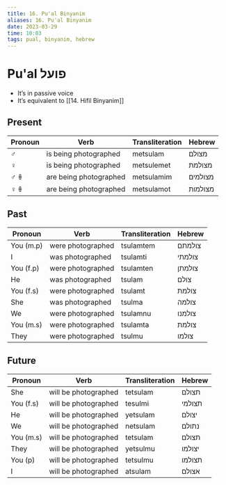 ```yaml
---
title: 16. Pu'al Binyanim
aliases: 16. Pu'al Binyanim
date: 2023-03-29
time: 10:03
tags: pual, binyanim, hebrew
---
```


# Pu'al פועל
- It’s in passive voice
- It’s equivalent to [[14. Hifil Binyanim]]



## Present

| Pronoun | Verb                   | Transliteration | Hebrew  |
| ------- | ---------------------- | --------------- | ------- |
| ♂       | is being photographed  | metsulam        | מצולם   |
| ♀       | is being photographed  | metsulemet      | מצולמת  |
| ♂ 𖧚     | are being photographed | metsulamim      | מצולמים |
| ♀ 𖧚     | are being photographed | metsulamot      | מצולמות |

## Past

| Pronoun   | Verb              | Transliteration | Hebrew |
| --------- | ----------------- | --------------- | ------ |
| You (m.p) | were photographed | tsulamtem       | צולמתם |
| I         | was photographed  | tsulamti        | צולמתי |
| You (f.p) | were photographed | tsulamten       | צולמתן |
| He        | was photographed  | tsulam          | צולם   |
| You (f.s) | were photographed | tsulamt         | צולמת  |
| She       | was photographed  | tsulma          | צולמה  |
| We        | were photographed | tsulamnu        | צולמנו |
| You (m.s) | were photographed | tsulamta        | צולמת  |
| They      | were photographed | tsulmu          | צולמו  |

## Future

| Pronoun   | Verb                 | Transliteration | Hebrew |
| --------- | -------------------- | --------------- | ------ |
| She       | will be photographed | tetsulam        | תצולם  |
| You (f.s) | will be photographed | tesulmi         | תצולמי |
| He        | will be photographed | yetsulam        | יצולם  |
| We        | will be photographed | netsulam        | נתולם  |
| You (m.s) | will be photographed | tetsulam        | תצולם  |
| They      | will be photographed | yetsulmu        | יצולמו |
| You (p)   | will be photographed | tetsulmu        | תצולמו |
| I         | will be photographed | atsulam         | אצולם  |